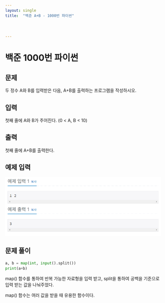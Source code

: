 ```yaml
---
layout: single
title:  "백준 A+B - 1000번 파이썬"



---
```


# 백준 1000번 파이썬



## 문제

두 정수 A와 B를 입력받은 다음, A+B를 출력하는 프로그램을 작성하시오.



## 입력

첫째 줄에 A와 B가 주어진다. (0 < A, B < 10)



## 출력

첫째 줄에 A+B를 출력한다.



## 예제 입력



![backjoon1000](../images/2021-10-13-baekjoon1000/backjoon1000.PNG)

## **문제 풀이**



```python
a, b = map(int, input().split())
print(a+b)
```

map() 함수를 통하여 반복 가능한 자료형을 입력 받고, split을 통하여 공백을 기준으로 입력 받는 값을 나눠주었다.



map() 함수는 여러 값을 받을 때 유용한 함수이다.